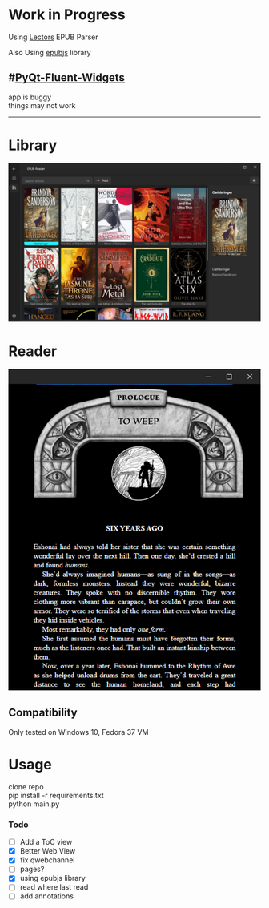 # Work in Progress
Using [Lectors](https://github.com/BasioMeusPuga/Lector/blob/master/lector/parsers/epub.py) EPUB Parser


Also Using [epubjs](https://github.com/futurepress/epub.js/tree/master) library


#[PyQt-Fluent-Widgets](https://github.com/zhiyiYo/PyQt-Fluent-Widgets/tree/master)
----
app is buggy  
things may not work

___

# Library
![image info](static/screenshot1.png "library")

# Reader

![image info](static/screenshotL.png "reader")

## Compatibility

Only tested on Windows 10, Fedora 37 VM

# Usage
clone repo  
pip install -r requirements.txt  
python main.py 




### Todo
- [ ] Add a ToC view
- [X] Better Web View 
- [X] fix qwebchannel
- [ ] pages?
- [X] using epubjs library
- [ ] read where last read
- [ ] add annotations
